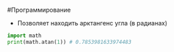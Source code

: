 #Программирование 
- Позволяет находить арктангенс угла (в радианах)
```python
import math
print(math.atan(1)) # 0.7853981633974483
```